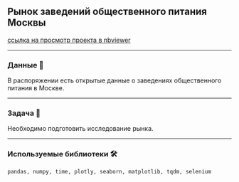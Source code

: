 ## Рынок заведений общественного питания Москвы

[ссылка на просмотр проекта в nbviewer](https://nbviewer.jupyter.org/github/NESDS/praktikum_yandex_projects/blob/main/2021_03_24_catering_moscow/2021_03_24_catering_moscow.ipynb)

---
### Данные 📁
В распоряжении есть открытые данные о заведениях общественного питания в Москве.

---
### Задача 📝
Необходимо подготовить исследование рынка.

---
### Используемые библиотеки 🛠️
``` pandas, numpy, time, plotly, seaborn, matplotlib, tqdm, selenium ```
